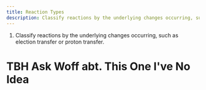 ```yaml
---
title: Reaction Types
description: Classify reactions by the underlying changes occurring, such as election transfer or proton transfer.
---
```


1. Classify reactions by the underlying changes occurring, such as election
   transfer or proton transfer.

# TBH Ask Woff abt. This One I've No Idea
